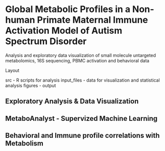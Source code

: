 # Global Metabolic Profiles in a Non-human Primate Maternal Immune Activation Model of Autism Spectrum Disorder
Analysis and exploratory data visualization of small molecule untargeted metabolomics, 16S sequencing, PBMC activation and behavioral data


Layout

src - R scripts for analysis
input_files - data for visualization and statistical analysis
figures - output

## Exploratory Analysis & Data Visualization


## MetaboAnalyst - Supervized Machine Learning


## Behavioral and Immune profile correlations with Metabolism


